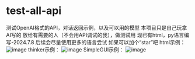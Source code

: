 # test-all-api
测试OpenAI格式的API，对话返回示例，以及可以用的模型
本项目只是自己玩拿AI写的
放给有需要的人（不会用API调试的我），做测试用
现已有html，py语言编写-2024.7.8
后续会尽量使用更多的语言尝试
如果可以加个“star”吧
html示例：
![image](https://github.com/stfghly/test-all-api/assets/105533006/74b01871-e1a3-4018-932d-8cefca8cb946)
thinker示例：
![image](https://github.com/stfghly/test-all-api/assets/105533006/f254b1fb-e0a4-425e-9d3d-c83cab10a110)
SimpleGUI示例：
![image](https://github.com/stfghly/test-all-api/assets/105533006/e5dd6adb-fbab-4b2d-bd4d-867161e5267a)
